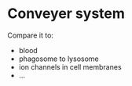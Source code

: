 # Conveyer system

Compare it to:

- blood
- phagosome to lysosome
- ion channels in cell membranes
- ...